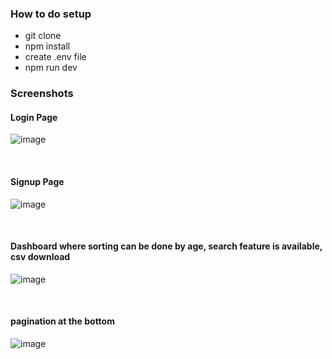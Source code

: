 ### How to do setup
* git clone
* npm install
* create .env file 
* npm run dev

### Screenshots 

#### Login Page
![image](https://user-images.githubusercontent.com/51528049/96798416-80f44a80-141e-11eb-872b-f9af86923f28.png)

<br/>

#### Signup Page
![image](https://user-images.githubusercontent.com/51528049/96798527-b305ac80-141e-11eb-9625-863805e44052.png)

<br/>

#### Dashboard where sorting can be done by age, search feature is available, csv download 
![image](https://user-images.githubusercontent.com/51528049/96800238-79cf3b80-1422-11eb-8f82-640af6850d2f.png)

<br/>

#### pagination at the bottom
![image](https://user-images.githubusercontent.com/51528049/96800279-90759280-1422-11eb-887b-319af8451f5b.png)



